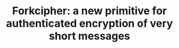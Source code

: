 ---
title: "Forkcipher: a new primitive for authenticated encryption of very short messages"
collection: publications
paperurl: '/files/pdf/Forkcipher.pdf'
venue: "ASIACRYPT '19"
#ar: '(acceptance rate: %)'
citation: 'Elena Andreeva, Virginie Lallemand, <b>Antoon Purnal</b>, Reza Reyhanitabar, Arnab Roy, Damian Vizár'
---